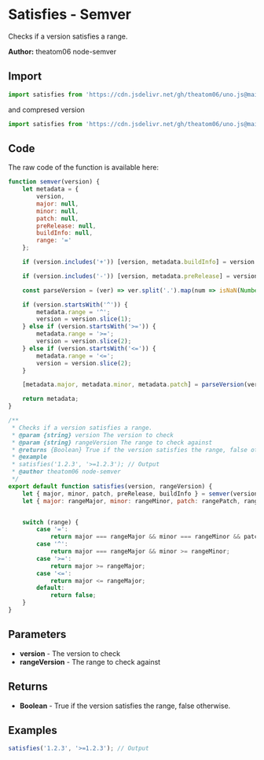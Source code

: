 # Satisfies - Semver
Checks if a version satisfies a range.

**Author:** theatom06 node-semver

## Import 

```js
import satisfies from 'https://cdn.jsdelivr.net/gh/theatom06/uno.js@main/lib/Semver/satisfies.js';
```
and compresed version
```js
import satisfies from 'https://cdn.jsdelivr.net/gh/theatom06/uno.js@main/lib/Semver/satisfies.min.js';
```

## Code
The raw code of the function is available here:
```js
function semver(version) {
    let metadata = {
        version,
        major: null,
        minor: null,
        patch: null,
        preRelease: null,
        buildInfo: null,
        range: '='
    };

    if (version.includes('+')) [version, metadata.buildInfo] = version.split('+');

    if (version.includes('-')) [version, metadata.preRelease] = version.split('-');

    const parseVersion = (ver) => ver.split('.').map(num => isNaN(Number(num)) ? null : Number(num));

    if (version.startsWith('^')) {
        metadata.range = '^';
        version = version.slice(1);
    } else if (version.startsWith('>=')) {
        metadata.range = '>=';
        version = version.slice(2);
    } else if (version.startsWith('<=')) {
        metadata.range = '<=';
        version = version.slice(2);
    }

    [metadata.major, metadata.minor, metadata.patch] = parseVersion(version);

    return metadata;
}

/**
 * Checks if a version satisfies a range.
 * @param {string} version The version to check
 * @param {string} rangeVersion The range to check against
 * @returns {Boolean} True if the version satisfies the range, false otherwise.
 * @example
 * satisfies('1.2.3', '>=1.2.3'); // Output
 * @author theatom06 node-semver
 */
export default function satisfies(version, rangeVersion) {
    let { major, minor, patch, preRelease, buildInfo } = semver(version);
    let { major: rangeMajor, minor: rangeMinor, patch: rangePatch, range } = semver(rangeVersion);


    switch (range) {
        case '=':
            return major === rangeMajor && minor === rangeMinor && patch === rangePatch;
        case '^':
            return major === rangeMajor && minor >= rangeMinor;
        case '>=':
            return major >= rangeMajor;
        case '<=':
            return major <= rangeMajor;
        default:
            return false;
    }
}
```

## Parameters
* **version** - The version to check
* **rangeVersion** - The range to check against


## Returns
* **Boolean** - True if the version satisfies the range, false otherwise.


## Examples
```js
satisfies('1.2.3', '>=1.2.3'); // Output

```